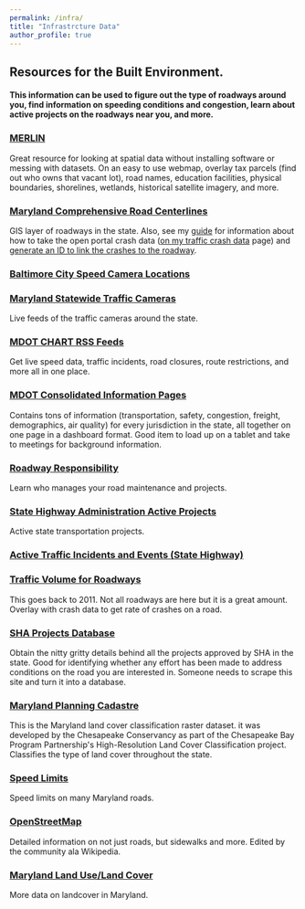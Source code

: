 ```yaml
---
permalink: /infra/
title: "Infrastrcture Data"
author_profile: true
---
```

## Resources for the Built Environment.
#### This information can be used to figure out the type of roadways around you, find information on speeding conditions and congestion, learn about active projects on the roadways near you, and more.

### [MERLIN](https://gisapps.dnr.state.md.us/MERLIN/index.html)
Great resource for looking at spatial data without installing software or messing with datasets. On an easy to use webmap, overlay tax parcels (find out who owns that vacant lot), road names, education facilities, physical boundaries, shorelines, wetlands, historical satellite imagery, and more. 
### [Maryland Comprehensive Road Centerlines](https://data.imap.maryland.gov/datasets/7d88159091854e55a3e6f237fcd45c1a_0)
GIS layer of roadways in the state. Also, see my [guide](https://docs.google.com/document/d/1STHvhHh65PwbGeCNNunYOYO58hIwqjxNPzAXXWqgJEc/edit?usp=sharing) for information about how to take the open portal crash data ([on my traffic crash data](https://dkt101.github.io/dkt101/markdown/) page) and [generate an ID to link the crashes to the roadway](https://docs.google.com/document/d/1STHvhHh65PwbGeCNNunYOYO58hIwqjxNPzAXXWqgJEc/edit?usp=sharing).
### [Baltimore City Speed Camera Locations](https://data.baltimorecity.gov/Transportation/Fixed-Speed-Cameras/aqgr-xx9h)
### [Maryland Statewide Traffic Cameras](http://data.imap.maryland.gov/datasets/maryland-traffic-cameras-traffic-cameras/data)
Live feeds of the traffic cameras around the state.
### [MDOT CHART RSS Feeds](https://chart.maryland.gov/rss/rssfeeds.asp)
Get live speed data, traffic incidents, road closures, route restrictions, and more all in one place. 
### [MDOT Consolidated Information Pages](https://maryland.maps.arcgis.com/apps/MapSeries/index.html?appid=b0570a13bee64b3aae14e31e51b473d5)
Contains tons of information (transportation, safety, congestion, freight, demographics, air quality) for every jurisdiction in the state, all together on one page in a dashboard format. Good item to load up on a tablet and take to meetings for background information.
### [Roadway Responsibility](https://www.arcgis.com/home/webmap/viewer.html?useExisting=1&layers=00ac3c27a119494aa0da9cc179a40643)
Learn who manages your road maintenance and projects. 
### [State Highway Administration Active Projects](https://www.arcgis.com/home/item.html?id=e36af19d71cb4787916940cb28f04d05) 
Active state transportation projects. 
### [Active Traffic Incidents and Events (State Highway)](https://chart.maryland.gov/incidents/index.php)
### [Traffic Volume for Roadways](https://www.arcgis.com/home/item.html?id=3f4b959826c34480be3e4740e4ee025f) 
This goes back to 2011. Not all roadways are here but it is a great amount. Overlay with crash data to get rate of crashes on a road.
### [SHA Projects Database](http://apps.roads.maryland.gov/WebProjectLifeCycle/ProjectHome.aspx)
Obtain the nitty gritty details behind all the projects approved by SHA in the state. Good for identifying whether any effort has been made to address conditions on the road you are interested in. Someone needs to scrape this site and turn it into a database. 
### [Maryland Planning Cadastre](https://geodata.md.gov/imap/rest/services/PlanningCadastre/MD_HighResolutionLandCover/MapServer)
This is the Maryland land cover classification raster dataset. it was developed by the Chesapeake Conservancy as part of the Chesapeake Bay Program Partnership's High-Resolution Land Cover Classification project. Classifies the type of land cover throughout the state. 
### [Speed Limits](https://data.imap.maryland.gov/datasets/maryland-roadway-posted-speed-limits-roadway-posted-speed-limit-signs/data)
Speed limits on many Maryland roads.
### [OpenStreetMap](https://www.openstreetmap.org/)
Detailed information on not just roads, but sidewalks and more. Edited by the community ala Wikipedia. 
### [Maryland Land Use/Land Cover](http://data.imap.maryland.gov/datasets/maryland-land-use-land-cover-land-use-land-cover-2010 )
More data on landcover in Maryland.
